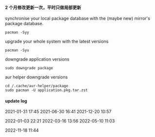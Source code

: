 #### 2 个月修改更新一次，平时只做局部更新

synchronise your local package database with the (maybe new) mirror's package database.

```
pacman -Syy
```

upgrade your whole system with the latest versions

```
pacman -Syu
```

downgrade application versions

```
sudo downgrade package
```

aur helper downgrade versions

```
cd /.cache/aur-helper/package
sudo pacman -U application.pkg.tar.zst
```

#### update log

2021-01-31 17:45
2021-06-30 16:41
2021-12-20 10:57

2022-01-03 22:21
2022-03-16 13:56
2022-05-10 11:03

2022-11-18 11:44

